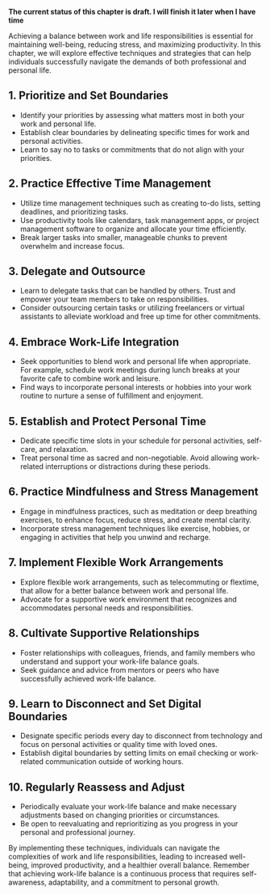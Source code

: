 **The current status of this chapter is draft. I will finish it later when I have time**

Achieving a balance between work and life responsibilities is essential for maintaining well-being, reducing stress, and maximizing productivity. In this chapter, we will explore effective techniques and strategies that can help individuals successfully navigate the demands of both professional and personal life.

**1. Prioritize and Set Boundaries**
------------------------------------

* Identify your priorities by assessing what matters most in both your work and personal life.
* Establish clear boundaries by delineating specific times for work and personal activities.
* Learn to say no to tasks or commitments that do not align with your priorities.

**2. Practice Effective Time Management**
-----------------------------------------

* Utilize time management techniques such as creating to-do lists, setting deadlines, and prioritizing tasks.
* Use productivity tools like calendars, task management apps, or project management software to organize and allocate your time efficiently.
* Break larger tasks into smaller, manageable chunks to prevent overwhelm and increase focus.

**3. Delegate and Outsource**
-----------------------------

* Learn to delegate tasks that can be handled by others. Trust and empower your team members to take on responsibilities.
* Consider outsourcing certain tasks or utilizing freelancers or virtual assistants to alleviate workload and free up time for other commitments.

**4. Embrace Work-Life Integration**
------------------------------------

* Seek opportunities to blend work and personal life when appropriate. For example, schedule work meetings during lunch breaks at your favorite cafe to combine work and leisure.
* Find ways to incorporate personal interests or hobbies into your work routine to nurture a sense of fulfillment and enjoyment.

**5. Establish and Protect Personal Time**
------------------------------------------

* Dedicate specific time slots in your schedule for personal activities, self-care, and relaxation.
* Treat personal time as sacred and non-negotiable. Avoid allowing work-related interruptions or distractions during these periods.

**6. Practice Mindfulness and Stress Management**
-------------------------------------------------

* Engage in mindfulness practices, such as meditation or deep breathing exercises, to enhance focus, reduce stress, and create mental clarity.
* Incorporate stress management techniques like exercise, hobbies, or engaging in activities that help you unwind and recharge.

**7. Implement Flexible Work Arrangements**
-------------------------------------------

* Explore flexible work arrangements, such as telecommuting or flextime, that allow for a better balance between work and personal life.
* Advocate for a supportive work environment that recognizes and accommodates personal needs and responsibilities.

**8. Cultivate Supportive Relationships**
-----------------------------------------

* Foster relationships with colleagues, friends, and family members who understand and support your work-life balance goals.
* Seek guidance and advice from mentors or peers who have successfully achieved work-life balance.

**9. Learn to Disconnect and Set Digital Boundaries**
-----------------------------------------------------

* Designate specific periods every day to disconnect from technology and focus on personal activities or quality time with loved ones.
* Establish digital boundaries by setting limits on email checking or work-related communication outside of working hours.

**10. Regularly Reassess and Adjust**
-------------------------------------

* Periodically evaluate your work-life balance and make necessary adjustments based on changing priorities or circumstances.
* Be open to reevaluating and reprioritizing as you progress in your personal and professional journey.

By implementing these techniques, individuals can navigate the complexities of work and life responsibilities, leading to increased well-being, improved productivity, and a healthier overall balance. Remember that achieving work-life balance is a continuous process that requires self-awareness, adaptability, and a commitment to personal growth.
